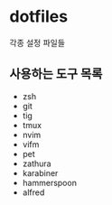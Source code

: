 # dotfiles

각종 설정 파일들

## 사용하는 도구 목록

- zsh
- git
- tig
- tmux
- nvim
- vifm
- pet
- zathura
- karabiner
- hammerspoon
- alfred
